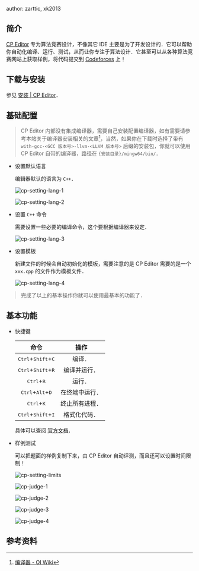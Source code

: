 author: zarttic, xk2013

## 简介

[CP Editor](https://github.com/cpeditor/cpeditor) 专为算法竞赛设计，不像其它 IDE 主要是为了开发设计的．它可以帮助你自动化编译、运行、测试，从而让你专注于算法设计．它甚至可以从各种算法竞赛网站上获取样例，将代码提交到 [Codeforces](https://codeforces.com/) 上！

## 下载与安装

参见 [安装 | CP Editor](https://cpeditor.org/zh/docs/installation/)．

## 基础配置

> CP Editor 内部没有集成编译器，需要自己安装配置编译器，如有需要请参考本站关于编译器安装相关的文章[^compiler]，当然，如果你在下载时选择了带有 `with-gcc-<GCC 版本号>-llvm-<LLVM 版本号>` 后缀的安装包，你就可以使用 CP Editor 自带的编译器，路径在 `{安装目录}/mingw64/bin/`．

-   设置默认语言

    编辑器默认的语言为 `C++`．

    ![cp-setting-lang-1](images/cp-setting-lang-1.png)

    ![cp-setting-lang-2](images/cp-setting-lang-2.png)

-   设置 `C++` 命令

    需要设置一些必要的编译命令，这个要根据编译器来设定．

    ![cp-setting-lang-3](images/cp-setting-lang-3.png)

-   设置模板

    新建文件的时候会自动初始化的模板，需要注意的是 CP Editor 需要的是一个 `xxx.cpp` 的文件作为模板文件．

    ![cp-setting-lang-4](images/cp-setting-lang-4.png)

> 完成了以上的基本操作你就可以使用最基本的功能了．

## 基本功能

-   快捷键

    |                       命令                      |    操作   |
    | :-------------------------------------------: | :-----: |
    | <kbd>Ctrl</kbd>+<kbd>Shift</kbd>+<kbd>C</kbd> |   编译．   |
    | <kbd>Ctrl</kbd>+<kbd>Shift</kbd>+<kbd>R</kbd> |  编译并运行． |
    |          <kbd>Ctrl</kbd>+<kbd>R</kbd>         |   运行．   |
    |  <kbd>Ctrl</kbd>+<kbd>Alt</kbd>+<kbd>D</kbd>  | 在终端中运行． |
    |          <kbd>Ctrl</kbd>+<kbd>K</kbd>         | 终止所有进程． |
    | <kbd>Ctrl</kbd>+<kbd>Shift</kbd>+<kbd>I</kbd> |  格式化代码． |

    具体可以查阅 [官方文档](https://cpeditor.org/zh/docs/preferences/key-bindings/)．

-   样例测试

    可以把题面的样例复制下来，由 CP Editor 自动评测，而且还可以设置时间限制！

    ![cp-setting-limits](images/cp-setting-limits.png)

    ![cp-judge-1](images/cp-judge-1.png)

    ![cp-judge-2](images/cp-judge-2.png)

    ![cp-judge-3](images/cp-judge-3.png)

    ![cp-judge-4](images/cp-judge-4.png)

## 参考资料

[^compiler]: [编译器 - OI Wiki](../compiler.md)
